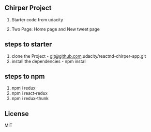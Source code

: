 ## Chirper Project

1. Starter code from udacity

2. Two Page: Home page and New tweet page

## steps to starter

1. clone the Project - git@github.com:udacity/reactnd-chirper-app.git
2. install the dependencies - npm install

## steps to npm

1. npm i redux
2. npm i react-redux
3. npm i redux-thunk

## License

MIT
